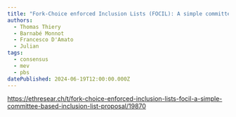 ```yaml
---
title: "Fork-Choice enforced Inclusion Lists (FOCIL): A simple committee-based inclusion list proposal"
authors:
  - Thomas Thiery
  - Barnabé Monnot
  - Francesco D'Amato
  - Julian
tags:
  - consensus
  - mev
  - pbs
datePublished: 2024-06-19T12:00:00.000Z
---
```


<https://ethresear.ch/t/fork-choice-enforced-inclusion-lists-focil-a-simple-committee-based-inclusion-list-proposal/19870>
